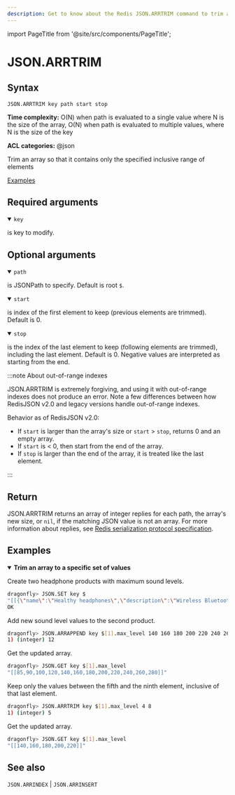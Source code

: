 ```yaml
---
description: Get to know about the Redis JSON.ARRTRIM command to trim an array to a specified range.
---
```

import PageTitle from '@site/src/components/PageTitle';

# JSON.ARRTRIM

<PageTitle title="Redis JSON.ARRTRIM Command (Documentation) | Dragonfly" />

## Syntax

    JSON.ARRTRIM key path start stop

**Time complexity:** O(N) when path is evaluated to a single value where N is the size of the array, O(N) when path is evaluated to multiple values, where N is the size of the key

**ACL categories:** @json

Trim an array so that it contains only the specified inclusive range of elements

[Examples](#examples)

## Required arguments

<details open><summary><code>key</code></summary> 

is key to modify.
</details>

## Optional arguments

<details open><summary><code>path</code></summary> 

is JSONPath to specify. Default is root `$`.
</details>

<details open><summary><code>start</code></summary> 

is index of the first element to keep (previous elements are trimmed). Default is 0. 
</details>

<details open><summary><code>stop</code></summary> 

is the index of the last element to keep (following elements are trimmed), including the last element. Default is 0. Negative values are interpreted as starting from the end.
</details>

:::note About out-of-range indexes


JSON.ARRTRIM is extremely forgiving, and using it with out-of-range indexes does not produce an error. Note a few differences between how RedisJSON v2.0 and legacy versions handle out-of-range indexes.

Behavior as of RedisJSON v2.0:

* If `start` is larger than the array's size or `start` > `stop`, returns 0 and an empty array. 
* If `start` is < 0, then start from the end of the array.
* If `stop` is larger than the end of the array, it is treated like the last element.

:::

## Return

JSON.ARRTRIM returns an array of integer replies for each path, the array's new size, or `nil`, if the matching JSON value is not an array.
For more information about replies, see [Redis serialization protocol specification](https://redis.io/docs/reference/protocol-spec). 

## Examples

<details open>
<summary><b>Trim an array to a specific set of values</b></summary>

Create two headphone products with maximum sound levels.

``` bash
dragonfly> JSON.SET key $
"[[{\"name\":\"Healthy headphones\",\"description\":\"Wireless Bluetooth headphones with noise-cancelling technology\",\"connection\":{\"wireless\":true,\"type\":\"Bluetooth\"},\"price\":99.98,\"stock\":25,\"colors\":[\"black\",\"silver\"],\"max_level\":[60,70,80]},{\"name\":\"Noisy headphones\",\"description\":\"Wireless Bluetooth headphones with noise-cancelling technology\",\"connection\":{\"wireless\":true,\"type\":\"Bluetooth\"},\"price\":99.98,\"stock\":25,\"colors\":[\"black\",\"silver\"],\"max_level\":[85,90,100,120]}]]"
OK
```

Add new sound level values to the second product.

``` bash
dragonfly> JSON.ARRAPPEND key $[1].max_level 140 160 180 200 220 240 260 280
1) (integer) 12
```

Get the updated array.

``` bash
dragonfly> JSON.GET key $[1].max_level
"[[85,90,100,120,140,160,180,200,220,240,260,280]]"
```

Keep only the values between the fifth and the ninth element, inclusive of that last element.

``` bash
dragonfly> JSON.ARRTRIM key $[1].max_level 4 8
1) (integer) 5
```

Get the updated array.

``` bash
dragonfly> JSON.GET key $[1].max_level
"[[140,160,180,200,220]]"
```
</details>

## See also

`JSON.ARRINDEX` | `JSON.ARRINSERT`

